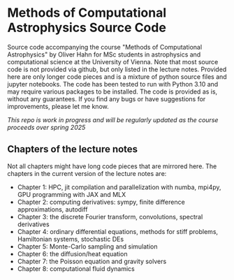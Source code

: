 # Methods of Computational Astrophysics Source Code

Source code accompanying the course "Methods of Computational Astrophysics" by Oliver Hahn for MSc students in astrophysics and computational science at the University of Vienna. Note that most source code is not provided via github, but only listed in the lecture notes. Provided here are only longer code pieces and is a mixture of python source files and jupyter notebooks. The code has been tested to run with Python 3.10 and may require various packages to be installed. The code is provided as is, without any guarantees. If you find any bugs or have suggestions for improvements, please let me know.

*This repo is work in progress and will be regularly updated as the course proceeds over spring 2025*

## Chapters of the lecture notes

Not all chapters might have long code pieces that are mirrored here. The chapters in the current version of the lecture notes are: 

 - Chapter 1: HPC, jit compilation and parallelization with numba, mpi4py, GPU programming with JAX and MLX
 - Chapter 2: computing derivatives: sympy, finite difference approximations, autodiff
 - Chapter 3: the discrete Fourier transform, convolutions, spectral derivatives
 - Chapter 4: ordinary differential equations, methods for stiff problems, Hamiltonian systems, stochastic DEs
 - Chapter 5: Monte-Carlo sampling and simulation
 - Chapter 6: the diffusion/heat equation
 - Chapter 7: the Poisson equation and gravity solvers
 - Chapter 8: computational fluid dynamics
